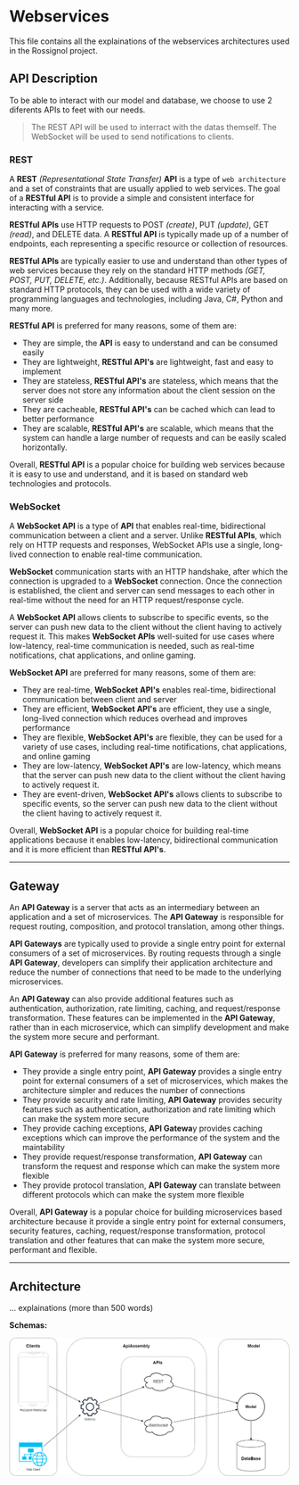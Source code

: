 # Webservices

This file contains all the explainations of the webservices architectures used in the Rossignol project.

## API Description

To be able to interact with our model and database, we choose to use 2 diferents APIs to feet with our needs.
> The REST API will be used to interract with the datas themself.
> The WebSocket will be used to send notifications to clients.

### REST

A **REST** *(Representational State Transfer)* **API** is a type of `web architecture` and a set of constraints that are usually applied to web services. The goal of a **RESTful API** is to provide a simple and consistent interface for interacting with a service.

**RESTful APIs** use HTTP requests to POST *(create)*, PUT *(update)*, GET *(read)*, and DELETE data. A **RESTful API** is typically made up of a number of endpoints, each representing a specific resource or collection of resources.

**RESTful APIs** are typically easier to use and understand than other types of web services because they rely on the standard HTTP methods *(GET, POST, PUT, DELETE, etc.)*. Additionally, because RESTful APIs are based on standard HTTP protocols, they can be used with a wide variety of programming languages and technologies, including Java, C#, Python and many more.

**RESTful API** is preferred for many reasons, some of them are:

- They are simple, the **API** is easy to understand and can be consumed easily
- They are lightweight, **RESTful API's** are lightweight, fast and easy to implement
- They are stateless, **RESTful API's** are stateless, which means that the server does not store any information about the client session on the server side
- They are cacheable, **RESTful API's** can be cached which can lead to better performance
- They are scalable, **RESTful API's** are scalable, which means that the system can handle a large number of requests and can be easily scaled horizontally.

Overall, **RESTful API** is a popular choice for building web services because it is easy to use and understand, and it is based on standard web technologies and protocols.

### WebSocket

A **WebSocket API** is a type of **API** that enables real-time, bidirectional communication between a client and a server. Unlike **RESTful APIs**, which rely on HTTP requests and responses, WebSocket APIs use a single, long-lived connection to enable real-time communication.

**WebSocket** communication starts with an HTTP handshake, after which the connection is upgraded to a **WebSocket** connection. Once the connection is established, the client and server can send messages to each other in real-time without the need for an HTTP request/response cycle.

A **WebSocket API** allows clients to subscribe to specific events, so the server can push new data to the client without the client having to actively request it. This makes **WebSocket APIs** well-suited for use cases where low-latency, real-time communication is needed, such as real-time notifications, chat applications, and online gaming.

**WebSocket API** are preferred for many reasons, some of them are:

- They are real-time, **WebSocket API's** enables real-time, bidirectional communication between client and server
- They are efficient, **WebSocket API's** are efficient, they use a single, long-lived connection which reduces overhead and improves performance
- They are flexible, **WebSocket API's** are flexible, they can be used for a variety of use cases, including real-time notifications, chat applications, and online gaming
- They are low-latency, **WebSocket API's** are low-latency, which means that the server can push new data to the client without the client having to actively request it.
- They are event-driven, **WebSocket API's** allows clients to subscribe to specific events, so the server can push new data to the client without the client having to actively request it.

Overall, **WebSocket API** is a popular choice for building real-time applications because it enables low-latency, bidirectional communication and it is more efficient than **RESTful API's**.

---
## Gateway

An **API Gateway** is a server that acts as an intermediary between an application and a set of microservices. The **API Gateway** is responsible for request routing, composition, and protocol translation, among other things.

**API Gateways** are typically used to provide a single entry point for external consumers of a set of microservices. By routing requests through a single **API Gateway**, developers can simplify their application architecture and reduce the number of connections that need to be made to the underlying microservices.

An **API Gateway** can also provide additional features such as authentication, authorization, rate limiting, caching, and request/response transformation. These features can be implemented in the **API Gateway**, rather than in each microservice, which can simplify development and make the system more secure and performant.

**API Gateway** is preferred for many reasons, some of them are:

- They provide a single entry point, **API Gateway** provides a single entry point for external consumers of a set of microservices, which makes the architecture simpler and reduces the number of connections
- They provide security and rate limiting, **API Gateway** provides security features such as authentication, authorization and rate limiting which can make the system more secure
- They provide caching exceptions, **API Gatewa**y provides caching exceptions which can improve the performance of the system and the maintability
- They provide request/response transformation, **API Gateway** can transform the request and response which can make the system more flexible
- They provide protocol translation, **API Gateway** can translate between different protocols which can make the system more flexible

Overall, **API Gateway** is a popular choice for building microservices based architecture because it provide a single entry point for external consumers, security features, caching, request/response transformation, protocol translation and other features that can make the system more secure, performant and flexible.

---
## Architecture

... explainations (more than 500 words)

**Schemas:**

![](./src/Architecture.drawio.png)